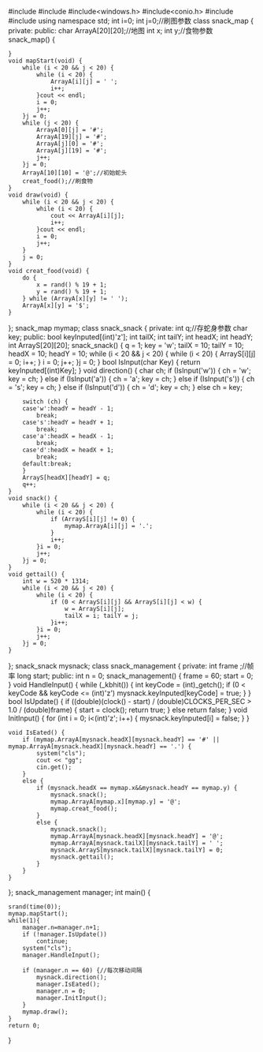 #include<iostream>
#include<cstring>
#include<windows.h>
#include<conio.h>
#include<ctime>
#include<cstdlib>
using namespace std;
int i=0; int j=0;//刷图参数
class snack_map
{
private:
public:
	char ArrayA[20][20];//地图
	int x; int y;//食物参数
	snack_map() {

	}
	void mapStart(void) {
		while (i < 20 && j < 20) {
			while (i < 20) {
				ArrayA[i][j] = ' ';
				i++;
			}cout << endl;
			i = 0;
			j++;
		}j = 0;
		while (j < 20) {
			ArrayA[0][j] = '#';
			ArrayA[19][j] = '#';
			ArrayA[j][0] = '#';
			ArrayA[j][19] = '#';
			j++;
		}j = 0;
		ArrayA[10][10] = '@';//初始蛇头
		creat_food();//刷食物
	}
	void draw(void) {
		while (i < 20 && j < 20) {
			while (i < 20) {
				cout << ArrayA[i][j];
				i++;
			}cout << endl;
			i = 0;
			j++;
		}
		j = 0;
	}
	void creat_food(void) {
		do {
			x = rand() % 19 + 1;
			y = rand() % 19 + 1;
		} while (ArrayA[x][y] != ' ');
		ArrayA[x][y] = '$';
	}
};
snack_map mymap;
class snack_snack {
private:
	int q;//存蛇身参数
	char key;
public:
	bool keyInputed[(int)'z'];
	int tailX; int tailY;
	int headX; int headY;
	int ArrayS[20][20];
	snack_snack() {
		q = 1; key = 'w';
		tailX = 10; tailY = 10;
		headX = 10; headY = 10;
		while (i < 20 && j < 20) {
			while (i < 20) {
				ArrayS[i][j] = 0;
				i++;
			}
			i = 0;
			j++;
		}j = 0;
	}
	bool IsInput(char Key)
	{
		return keyInputed[(int)Key];
	}
	void direction() {
		char ch;
		if (IsInput('w')) {
			ch = 'w';
			key = ch;
		}
		else if (IsInput('a')) {
			ch = 'a';
			key = ch;
		}
		else if (IsInput('s')) {
			ch = 's';
			key = ch;
		}
		else if (IsInput('d')) {
			ch = 'd';
			key = ch;
		}
		else ch = key;

		switch (ch) {
		case'w':headY = headY - 1;
			break;
		case's':headY = headY + 1;
			break;
		case'a':headX = headX - 1;
			break;
		case'd':headX = headX + 1;
			break;
		default:break;
		}
		ArrayS[headX][headY] = q;
		q++;
	}
	void snack() {
		while (i < 20 && j < 20) {
			while (i < 20) {
				if (ArrayS[i][j] != 0) {
					mymap.ArrayA[i][j] = '.';
				}
				i++;
			}i = 0;
			j++;
		}j = 0;
	}
	void gettail() {
		int w = 520 * 1314;
		while (i < 20 && j < 20) {
			while (i < 20) {
				if (0 < ArrayS[i][j] && ArrayS[i][j] < w) {
					w = ArrayS[i][j];
					tailX = i; tailY = j;
				}i++;
			}i = 0;
			j++;
		}j = 0;
	}
};
snack_snack mysnack;
class snack_management {
private:
	int frame ;//帧率
	long start;
public:
	int n = 0;
	snack_management() {
		frame = 60;
		start = 0;
	}
	void HandleInput()
	{
		while (_kbhit())
		{
			int keyCode = (int)_getch();
			if (0 < keyCode && keyCode <= (int)'z')
				mysnack.keyInputed[keyCode] = true;
		}
	}
	bool IsUpdate() {
		if ((double)(clock() - start) / (double)CLOCKS_PER_SEC > 1.0 / (double)frame) {
			start = clock();
			return true;
		}
		else return false;
	}
	void InitInput()
	{
		for (int i = 0; i<(int)'z'; i++)
		{
			mysnack.keyInputed[i] = false;
		}
	}

	void IsEated() {
		if (mymap.ArrayA[mysnack.headX][mysnack.headY] == '#' || mymap.ArrayA[mysnack.headX][mysnack.headY] == '.') {
			system("cls");
			cout << "gg";
			cin.get();
		}
		else {
			if (mysnack.headX == mymap.x&&mysnack.headY == mymap.y) {
				mysnack.snack();
				mymap.ArrayA[mymap.x][mymap.y] = '@';
				mymap.creat_food();
			}
			else {
				mysnack.snack();
				mymap.ArrayA[mysnack.headX][mysnack.headY] = '@';
				mymap.ArrayA[mysnack.tailX][mysnack.tailY] = ' ';
				mysnack.ArrayS[mysnack.tailX][mysnack.tailY] = 0;
				mysnack.gettail();
			}
		}
	}
};
snack_management manager;
int main() {
	
	srand(time(0));
	mymap.mapStart();
	while(1){
		manager.n=manager.n+1;
		if (!manager.IsUpdate())
			continue;
		system("cls");
		manager.HandleInput();

		if (manager.n == 60) {//每次移动间隔
			mysnack.direction();
			manager.IsEated();
			manager.n = 0;
			manager.InitInput();
		}
		mymap.draw();
	} 
	return 0;
}
